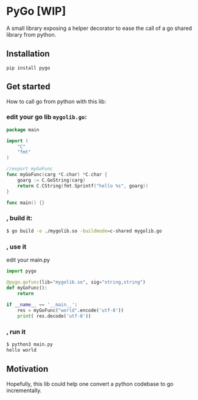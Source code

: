 # PyGo [WIP]

A small library exposing a helper decorator to ease the call of a go shared library
from python.

## Installation
```
pip install pygo
```

## Get started
How to call go from python with this lib:

### edit your go lib `mygolib.go`:
``` Go
package main

import (
	"C"
	"fmt"
)

//export myGoFunc
func myGoFunc(carg *C.char) *C.char {
	goarg := C.GoString(carg)
	return C.CString(fmt.Sprintf("hello %s", goarg))
}

func main() {}
```

### , build it:

``` sh
$ go build -o ./mygolib.so -buildmode=c-shared mygolib.go
```

### , use it

edit your main.py
```Python
import pygo

@pygo.gofunc(lib="mygolib.so", sig="string,string")
def myGoFunc():
    return
    
if __name__ == '__main__':
    res = myGoFunc("world".encode('utf-8'))
    print( res.decode('utf-8'))
```

### , run it

``` sh
$ python3 main.py
hello world
```


## Motivation

Hopefully, this lib could help one convert a python codebase to go incrementally.
